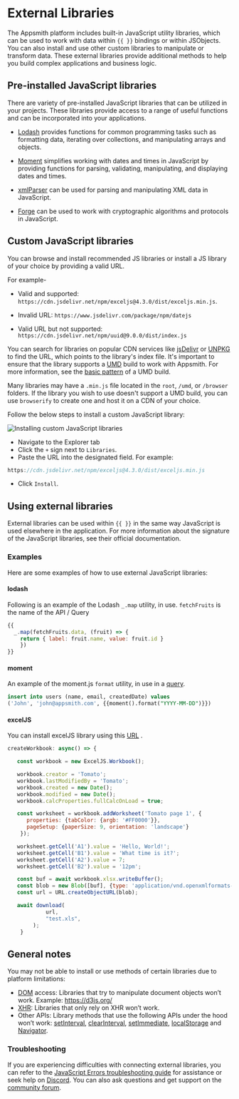 # External Libraries

The Appsmith platform includes built-in JavaScript utility libraries, which can be used to work with data within `{{ }}` bindings or within JSObjects. You can also install and use other custom libraries to manipulate or transform data. These external libraries provide additional methods to help you build complex applications and business logic.

 <VideoEmbed host="youtube" videoId="tqJna718tj4" title="Using Built-in Libraries in Appsmith" caption="Using Built-in Libraries in Appsmith"/> 


## Pre-installed JavaScript libraries

There are variety of pre-installed JavaScript libraries that can be utilized in your projects. These libraries provide access to a range of useful functions and can be incorporated into your applications.

* [Lodash](https://lodash.com/docs/4.17.15) provides functions for common programming tasks such as formatting data, iterating over collections, and manipulating arrays and objects.

* [Moment](https://momentjs.com/docs/) simplifies working with dates and times in JavaScript by providing functions for parsing, validating, manipulating, and displaying dates and times.

* [xmlParser](https://naturalintelligence.github.io/fast-xml-parser/) can be used for parsing and manipulating XML data in JavaScript.

* [Forge](https://github.com/digitalbazaar/forge) can be used to work with cryptographic algorithms and protocols in JavaScript.


## Custom JavaScript libraries

You can browse and install recommended JS libraries or install a JS library of your choice by providing a valid URL. 

For example- 

*  Valid and supported:  `https://cdn.jsdelivr.net/npm/exceljs@4.3.0/dist/exceljs.min.js`. 

* Invalid URL: `https://www.jsdelivr.com/package/npm/datejs`

* Valid URL but not supported: `https://cdn.jsdelivr.net/npm/uuid@9.0.0/dist/index.js`

You can search for libraries on popular CDN services like [jsDelivr](https://www.jsdelivr.com/) or [UNPKG](https://unpkg.com/) to find the URL, which points to the library's index file. It's important to ensure that the library supports a [UMD](https://github.com/umdjs/umd) build to work with Appsmith. For more information, see the [basic pattern](https://github.com/umdjs/umd/blob/master/templates/commonjsStrict.js) of a UMD build.

Many libraries may have a `.min.js` file located in the `root`, `/umd`, or `/browser` folders. If the library you wish to use doesn't support a UMD build, you can use `browserify` to create one and host it on a CDN of your choice.

Follow the below steps to install a custom JavaScript library:

![Installing custom JavaScript libraries](/img/customjs.gif)

* Navigate to the Explorer tab
* Click the `+` sign next to `Libraries`.
* Paste the URL into the designated field. For example: 
```js 
https://cdn.jsdelivr.net/npm/exceljs@4.3.0/dist/exceljs.min.js
```
* Click `Install`.

## Using external libraries

External libraries can be used within `{{ }}` in the same way JavaScript is used elsewhere in the application. For more information about the signature of the JavaScript libraries, see their official documentation.

### Examples
Here are some examples of how to use external JavaScript libraries:

#### lodash

Following is an example of the Lodash `_.map` utility, in use. `fetchFruits` is the name of the API / Query

```javascript
{{
  _.map(fetchFruits.data, (fruit) => { 
    return { label: fruit.name, value: fruit.id } 
    })
}}
```

#### moment

An example of the moment.js `format` utility, in use in a [query](../data-access-and-binding/querying-a-database/).

```sql
insert into users (name, email, createdDate) values 
('John', 'john@appsmith.com', {{moment().format("YYYY-MM-DD")}})
```
#### excelJS

You can install excelJS library using this [URL](https://www.jsdelivr.com/package/npm/exceljs) .

```javascript
createWorkbook: async() => {

   const workbook = new ExcelJS.Workbook();

   workbook.creator = 'Tomato';
   workbook.lastModifiedBy = 'Tomato';
   workbook.created = new Date();
   workbook.modified = new Date();
   workbook.calcProperties.fullCalcOnLoad = true;

   const worksheet = workbook.addWorksheet('Tomato page 1', {
      properties: {tabColor: {argb: '#FF0000'}},
      pageSetup: {paperSize: 9, orientation: 'landscape'}
    });

   worksheet.getCell('A1').value = 'Hello, World!';
   worksheet.getCell('B1').value = 'What time is it?';
   worksheet.getCell('A2').value = 7;
   worksheet.getCell('B2').value = '12pm';

   const buf = await workbook.xlsx.writeBuffer();
   const blob = new Blob([buf], {type: 'application/vnd.openxmlformats-officedocument.spreadsheetml.sheet'});
   const url = URL.createObjectURL(blob);

   await download(
			url, 
			"test.xls",
		);
	}
```
## General notes

You may not be able to install or use methods of certain libraries due to platform limitations:
* [DOM](https://developer.mozilla.org/en-US/docs/Web/API/Document_Object_Model/Introduction) access: Libraries that try to manipulate document objects won’t work. Example: https://d3js.org/
* [XHR](https://www.notion.so/Custom-JS-Libraries-82c03d95918b4eaa8f3e0dd811f3cd00): Libraries that only rely on XHR won’t work.
* Other APIs: Library methods that use the following APIs under the hood won’t work: [setInterval](https://developer.mozilla.org/en-US/docs/Web/API/setInterval), [clearInterval](https://developer.mozilla.org/en-US/docs/Web/API/clearInterval), [setImmediate](https://developer.mozilla.org/en-US/docs/Web/API/Window/setImmediate), [localStorage](https://developer.mozilla.org/en-US/docs/Web/API/Window/localStorage) and [Navigator](https://developer.mozilla.org/en-US/docs/Web/API/Navigator).


### Troubleshooting
If you are experiencing difficulties with connecting external libraries, you can refer to the [JavaScript Errors troubleshooting guide](help-and-support/troubleshooting-guide/js-errors) for assistance or seek help on [Discord](https://discord.com/invite/rBTTVJp). You can also ask questions and get support on the [community forum](https://community.appsmith.com/).




